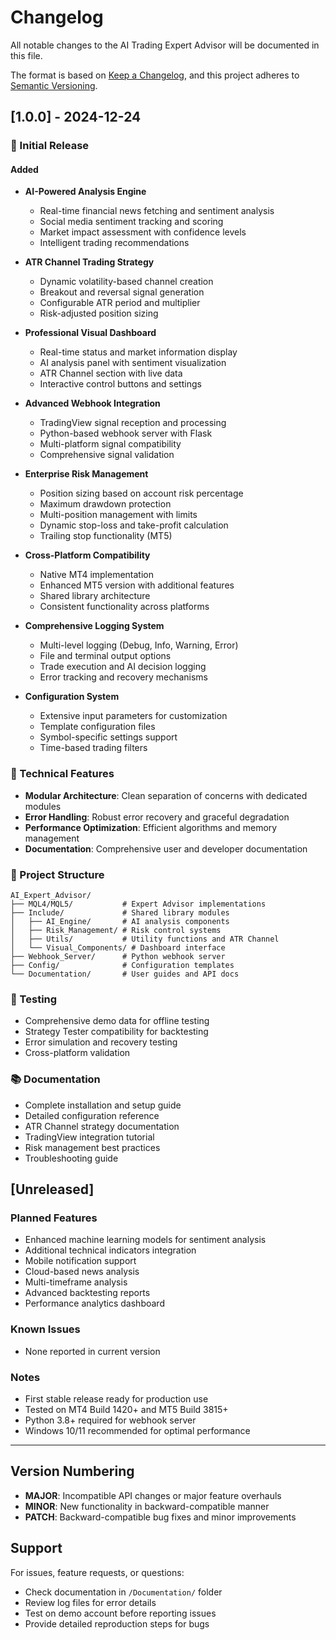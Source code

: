 # Changelog

All notable changes to the AI Trading Expert Advisor will be documented in this file.

The format is based on [Keep a Changelog](https://keepachangelog.com/en/1.0.0/),
and this project adheres to [Semantic Versioning](https://semver.org/spec/v2.0.0.html).

## [1.0.0] - 2024-12-24

### 🎉 Initial Release

#### Added
- **AI-Powered Analysis Engine**
  - Real-time financial news fetching and sentiment analysis
  - Social media sentiment tracking and scoring
  - Market impact assessment with confidence levels
  - Intelligent trading recommendations

- **ATR Channel Trading Strategy**
  - Dynamic volatility-based channel creation
  - Breakout and reversal signal generation
  - Configurable ATR period and multiplier
  - Risk-adjusted position sizing

- **Professional Visual Dashboard**
  - Real-time status and market information display
  - AI analysis panel with sentiment visualization
  - ATR Channel section with live data
  - Interactive control buttons and settings

- **Advanced Webhook Integration**
  - TradingView signal reception and processing
  - Python-based webhook server with Flask
  - Multi-platform signal compatibility
  - Comprehensive signal validation

- **Enterprise Risk Management**
  - Position sizing based on account risk percentage
  - Maximum drawdown protection
  - Multi-position management with limits
  - Dynamic stop-loss and take-profit calculation
  - Trailing stop functionality (MT5)

- **Cross-Platform Compatibility**
  - Native MT4 implementation
  - Enhanced MT5 version with additional features
  - Shared library architecture
  - Consistent functionality across platforms

- **Comprehensive Logging System**
  - Multi-level logging (Debug, Info, Warning, Error)
  - File and terminal output options
  - Trade execution and AI decision logging
  - Error tracking and recovery mechanisms

- **Configuration System**
  - Extensive input parameters for customization
  - Template configuration files
  - Symbol-specific settings support
  - Time-based trading filters

### 🔧 Technical Features
- **Modular Architecture**: Clean separation of concerns with dedicated modules
- **Error Handling**: Robust error recovery and graceful degradation
- **Performance Optimization**: Efficient algorithms and memory management
- **Documentation**: Comprehensive user and developer documentation

### 📁 Project Structure
```
AI_Expert_Advisor/
├── MQL4/MQL5/           # Expert Advisor implementations
├── Include/             # Shared library modules
│   ├── AI_Engine/       # AI analysis components
│   ├── Risk_Management/ # Risk control systems
│   ├── Utils/           # Utility functions and ATR Channel
│   └── Visual_Components/ # Dashboard interface
├── Webhook_Server/      # Python webhook server
├── Config/              # Configuration templates
└── Documentation/       # User guides and API docs
```

### 🧪 Testing
- Comprehensive demo data for offline testing
- Strategy Tester compatibility for backtesting
- Error simulation and recovery testing
- Cross-platform validation

### 📚 Documentation
- Complete installation and setup guide
- Detailed configuration reference
- ATR Channel strategy documentation
- TradingView integration tutorial
- Risk management best practices
- Troubleshooting guide

## [Unreleased]

### Planned Features
- Enhanced machine learning models for sentiment analysis
- Additional technical indicators integration
- Mobile notification support
- Cloud-based news analysis
- Multi-timeframe analysis
- Advanced backtesting reports
- Performance analytics dashboard

### Known Issues
- None reported in current version

### Notes
- First stable release ready for production use
- Tested on MT4 Build 1420+ and MT5 Build 3815+
- Python 3.8+ required for webhook server
- Windows 10/11 recommended for optimal performance

---

## Version Numbering

- **MAJOR**: Incompatible API changes or major feature overhauls
- **MINOR**: New functionality in backward-compatible manner
- **PATCH**: Backward-compatible bug fixes and minor improvements

## Support

For issues, feature requests, or questions:
- Check documentation in `/Documentation/` folder
- Review log files for error details
- Test on demo account before reporting issues
- Provide detailed reproduction steps for bugs